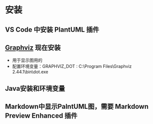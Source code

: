 # 安装
## VS Code 中安装 PlantUML 插件
##  [Graphviz](https://graphviz.org/download/) 现在安装
- 用于显示图用的
- 配置环境变量：GRAPHVIZ_DOT : C:\Program Files\Graphviz 2.44.1\bin\dot.exe
## Java安装和环境变量
## Markdown中显示PalntUML图，需要 Markdown Preview Enhanced 插件

